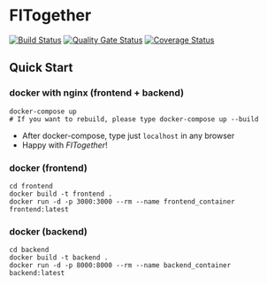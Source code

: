 # FITogether
[![Build Status](https://app.travis-ci.com/swsnu/swppfall2022-team4.svg?branch=main)](https://app.travis-ci.com/swsnu/swppfall2022-team4)
[![Quality Gate Status](https://sonarcloud.io/api/project_badges/measure?project=swsnu_swppfall2022-team4&metric=alert_status)](https://sonarcloud.io/summary/new_code?id=swsnu_swppfall2022-team4)
[![Coverage Status](https://coveralls.io/repos/github/swsnu/swppfall2022-team4/badge.svg?branch=main&kill_cache=1)](https://coveralls.io/github/swsnu/swppfall2022-team4?branch=main)

## Quick Start
### docker with nginx (frontend + backend)
    docker-compose up
    # If you want to rebuild, please type docker-compose up --build
- After docker-compose, type just ```localhost``` in any browser
- Happy with _FITogether_!

### docker (frontend)
    cd frontend
    docker build -t frontend .
    docker run -d -p 3000:3000 --rm --name frontend_container frontend:latest
### docker (backend)
    cd backend
    docker build -t backend .
    docker run -d -p 8000:8000 --rm --name backend_container backend:latest
